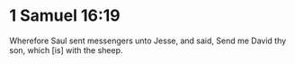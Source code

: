 # 1 Samuel 16:19

Wherefore Saul sent messengers unto Jesse, and said, Send me David thy son, which [is] with the sheep.